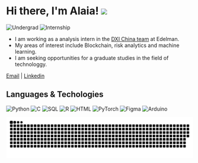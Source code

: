 # Hi there, I'm Alaia! <img src="https://raw.githubusercontent.com/MartinHeinz/MartinHeinz/master/wave.gif" width="30px">


![Undergrad](https://img.shields.io/badge/Undergrad-SCAU-blue)
![Internship](https://img.shields.io/badge/Internship-Edelman-blue)

- I am working as a analysis intern in the [DXI China team]([https://lab.plopes.org](https://www.edelmandxi.com/)) at Edelman.
- My areas of interest include Blockchain, risk analytics and machine learning.
- I am seeking opportunities for a graduate studies in the field of technologgy.

[Email](mailto:Alaiazhan@163.com) |  [Linkedin](https://www.linkedin.com/in/Yingyunzhan0731/)

## Languages & Techologies

![Python](https://img.shields.io/badge/-Python-000?&logo=Python)
![C](https://img.shields.io/badge/-C-000?&logo=C)
![SQL](https://img.shields.io/badge/-SQL-000?&logo=MySQL)
![R](https://img.shields.io/badge/-R-000?&logo=r)
![HTML](https://img.shields.io/badge/-HTML-000?&logo=html5)
![PyTorch](https://img.shields.io/badge/-PyTorch-000?&logo=PyTorch)
![Figma](https://img.shields.io/badge/-Figma-000?&logo=figma)
![Arduino](https://img.shields.io/badge/-Arduino-000?&logo=arduino)

<picture>
  <source media="(prefers-color-scheme: dark)" srcset="https://raw.githubusercontent.com/lxfriday/lxfriday/output/github-contribution-grid-snake-dark.svg">
  <source media="(prefers-color-scheme: light)" srcset="https://raw.githubusercontent.com/lxfriday/lxfriday/output/github-contribution-grid-snake.svg">
  <img alt="github contribution grid snake animation" src="https://raw.githubusercontent.com/lxfriday/lxfriday/output/github-contribution-grid-snake.svg">
</picture>
